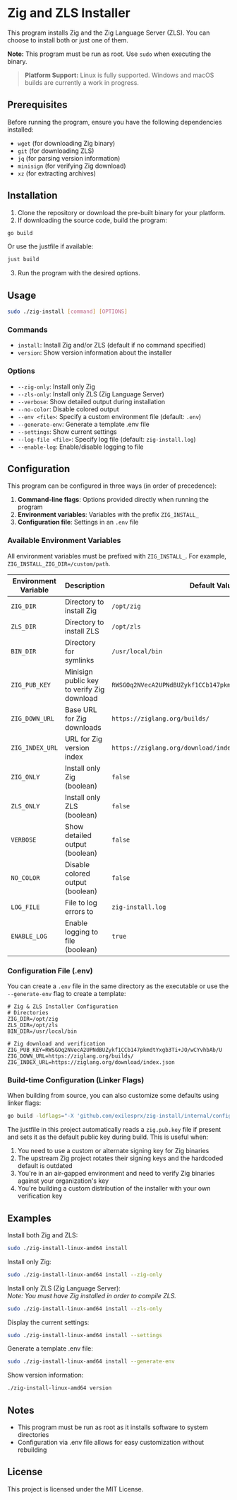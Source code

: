 # Zig and ZLS Installer

This program installs Zig and the Zig Language Server (ZLS). You can choose to install both or just one of them.

**Note:** This program must be run as root. Use `sudo` when executing the binary.

> **Platform Support:** Linux is fully supported. Windows and macOS builds are currently a work in progress.

## Prerequisites

Before running the program, ensure you have the following dependencies installed:

- `wget` (for downloading Zig binary)
- `git` (for downloading ZLS)
- `jq` (for parsing version information)
- `minisign` (for verifying Zig download)
- `xz` (for extracting archives)

## Installation

1. Clone the repository or download the pre-built binary for your platform.
2. If downloading the source code, build the program:

```bash
go build
```

Or use the justfile if available:

```bash
just build
```

3. Run the program with the desired options.

## Usage

```bash
sudo ./zig-install [command] [OPTIONS]
```

### Commands

- `install`: Install Zig and/or ZLS (default if no command specified)
- `version`: Show version information about the installer

### Options

- `--zig-only`: Install only Zig
- `--zls-only`: Install only ZLS (Zig Language Server)
- `--verbose`: Show detailed output during installation
- `--no-color`: Disable colored output
- `--env <file>`: Specify a custom environment file (default: `.env`)
- `--generate-env`: Generate a template .env file
- `--settings`: Show current settings
- `--log-file <file>`: Specify log file (default: `zig-install.log`)
- `--enable-log`: Enable/disable logging to file

## Configuration

This program can be configured in three ways (in order of precedence):

1. **Command-line flags**: Options provided directly when running the program
2. **Environment variables**: Variables with the prefix `ZIG_INSTALL_`
3. **Configuration file**: Settings in an `.env` file

### Available Environment Variables

All environment variables must be prefixed with `ZIG_INSTALL_`. For example, `ZIG_INSTALL_ZIG_DIR=/custom/path`.

| Environment Variable     | Description                                  | Default Value                                           |
|--------------------------|----------------------------------------------|---------------------------------------------------------|
| `ZIG_DIR`                | Directory to install Zig                     | `/opt/zig`                                              |
| `ZLS_DIR`                | Directory to install ZLS                     | `/opt/zls`                                              |
| `BIN_DIR`                | Directory for symlinks                       | `/usr/local/bin`                                        |
| `ZIG_PUB_KEY`            | Minisign public key to verify Zig download   | `RWSGOq2NVecA2UPNdBUZykf1CCb147pkmdtYxgb3Ti+JO/wCYvhbAb/U` |
| `ZIG_DOWN_URL`           | Base URL for Zig downloads                   | `https://ziglang.org/builds/`                           |
| `ZIG_INDEX_URL`          | URL for Zig version index                    | `https://ziglang.org/download/index.json`               |
| `ZIG_ONLY`               | Install only Zig (boolean)                   | `false`                                                 |
| `ZLS_ONLY`               | Install only ZLS (boolean)                   | `false`                                                 |
| `VERBOSE`                | Show detailed output (boolean)               | `false`                                                 |
| `NO_COLOR`               | Disable colored output (boolean)             | `false`                                                 |
| `LOG_FILE`               | File to log errors to                        | `zig-install.log`                                       |
| `ENABLE_LOG`             | Enable logging to file (boolean)             | `true`                                                  |

### Configuration File (.env)

You can create a `.env` file in the same directory as the executable or use the `--generate-env` flag to create a template:

```
# Zig & ZLS Installer Configuration
# Directories
ZIG_DIR=/opt/zig
ZLS_DIR=/opt/zls
BIN_DIR=/usr/local/bin

# Zig download and verification
ZIG_PUB_KEY=RWSGOq2NVecA2UPNdBUZykf1CCb147pkmdtYxgb3Ti+JO/wCYvhbAb/U
ZIG_DOWN_URL=https://ziglang.org/builds/
ZIG_INDEX_URL=https://ziglang.org/download/index.json
```

### Build-time Configuration (Linker Flags)

When building from source, you can also customize some defaults using linker flags:

```bash
go build -ldflags="-X 'github.com/exilesprx/zig-install/internal/config.DefaultZigPubKey=YOUR_KEY'"
```

The justfile in this project automatically reads a `zig.pub.key` file if present and sets it as the default public key during build. This is useful when:

1. You need to use a custom or alternate signing key for Zig binaries
2. The upstream Zig project rotates their signing keys and the hardcoded default is outdated
3. You're in an air-gapped environment and need to verify Zig binaries against your organization's key
4. You're building a custom distribution of the installer with your own verification key

## Examples

Install both Zig and ZLS:

```bash
sudo ./zig-install-linux-amd64 install
```

Install only Zig:

```bash
sudo ./zig-install-linux-amd64 install --zig-only
```

Install only ZLS (Zig Language Server):  
_Note: You must have Zig installed in order to compile ZLS._

```bash
sudo ./zig-install-linux-amd64 install --zls-only
```

Display the current settings:

```bash
sudo ./zig-install-linux-amd64 install --settings
```

Generate a template .env file:

```bash
sudo ./zig-install-linux-amd64 install --generate-env
```

Show version information:

```bash
./zig-install-linux-amd64 version
```

## Notes

- This program must be run as root as it installs software to system directories
- Configuration via .env file allows for easy customization without rebuilding

## License

This project is licensed under the MIT License.
